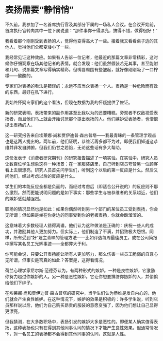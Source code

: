 # 表扬需要“静悄悄”

不久前，我参加了一名首席执行官及其部分下属的一场私人会议。在会议开始前，首席执行官转向其中一位下属说道：“那件事你干得漂亮，搞得不错，做得很好！” 

我看着那个刚刚受到表扬的人，觉得他变得高大了一些。接着我又看看桌子边的其他人，觉得他们全都变矮小了一些。 

我经常见证这种效应。如果有人告诉一位记者，他最近的那篇文章非常精彩，这时候你仔细观察在场其他记者的表情，就会发现：他们虽然假装若无其事，甚至能附和几句、说那篇文章写得确实精彩，但嘴唇周围有些皱起，就好像刚刚吸了一口柠檬——酸酸的。 

专家们对表扬的看法是错误的：永远不应当众表扬一个人。表扬是一种危险而有效的东西，最好在私下进行。 

我始终怀疑专家们的这个看法，但现在数据为我的怀疑提供了佐证。 

新的研究表明，表扬带来的副作用甚至比我以为的还要糟糕。旁观者不仅敌视受表扬者，而且他们马上就会开始讨厌那个提出表扬的人。他们嫉妒受表扬者，也憎恨提出表扬的人。 

这一研究报告来自埃莱娜·尚和贾伊迪普·森古普塔——我最青睐的一条管理学观点也是这两人提出的。两年前，他们证明，恭维话再多都不为过。即便我们知道这恭维并非发自肺腑，但我们仍甘之若饴，无论这些话有多大帮助。 

这份发表于《消费者研究期刊》的研究报告描述了一项实验。在实验中，研究人员让数百位学生想象这样一种场景：在一家服装店里，自己听到店员夸赞另一位顾客看上去很漂亮。研究人员首先问学生们，听到这个以后的第一反应是什么。然后又问他们，经过考虑以后的反应是什么。 

学生们的本能反应全都是负面的，而经过考虑后（即适合公开说的）的反应则不那么激烈。然而更能说明问题的是如下事实：那些学生与被恭维者的关系越近，他们的嫉妒感就越强烈。 

职场的情况显然也是如此：如果你偶然听到另一个部门的某位员工受到表扬，你会无所谓；但如果是坐在你身边的同事受到你的老板表扬，你就会酸溜溜的。 

这意味着大多数经理人错得离谱。他们认为这种做法是正确的：庆祝一些人的成功，并激励其他人更加努力。但实际上，他们制造了不满，并招致极大怨恨。同样，所有受到“好”雇主青睐的管理方法——比如评选每周最佳员工，或在公司简报中撰写某名员工光辉事迹——全都弊大于利。 

你可能会说，只要公开表扬能让所有人更加努力，那么伤害一些员工脆弱的自尊心无所谓。但事实是否真的如此？答案是，这得看情况。 

荷兰心理学家尼尔斯·范德芬认为，有两种形式的嫉妒。一种是良性嫉妒，它激励你努力超过你嫉妒的人。另一种是恶性嫉妒，它让你想要排挤你嫉妒的人，并偷偷给他们下绊子。 

在埃莱娜·尚和贾伊迪普·森古普塔的研究中，当学生们认为恭维是发自内心的，他们就会产生良性嫉妒。在这种情况下，嫉妒的效果是积极的：许多学生说，听到店员那样说以后，他们为自己购买昂贵的服装的意愿变强了，因为他们想让自己显得更漂亮。 

但我猜测，在大多数职场中，表扬引发的嫉妒大多是恶性的。即便某人确实值得表扬，这种表扬也只有在得到其他同事认同的情况下才能产生良性效果。但通常情况下，对一名员工的表扬都不会得到其他同事的认同，这就是人性。